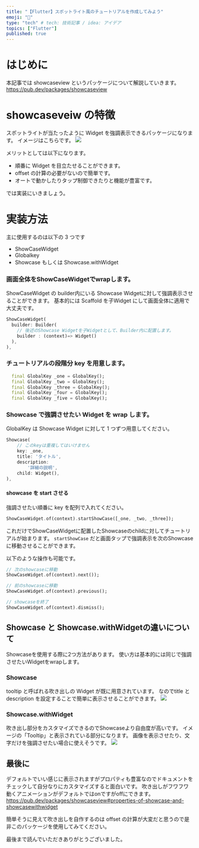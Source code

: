 ```yaml
---
title: "【Flutter】スポットライト風のチュートリアルを作成してみよう"
emoji: "🔦"
type: "tech" # tech: 技術記事 / idea: アイデア
topics: ["Flutter"]
published: true
---
```


# はじめに

本記事では showcaseview というパッケージについて解説していきます。
https://pub.dev/packages/showcaseview

# showcaseveiw の特徴
スポットライトが当たったように Widget を強調表示できるパッケージになります。
イメージはこちらです。
![](/images/showcaseview/showcaseview.gif)

メリットとしては以下になります。

- 順番に Widget を目立たせることができます。
- offset の計算の必要がないので簡単です。
- オートで動かしたりタップ制御できたりと機能が豊富です。

では実装にいきましょう。

# 実装方法

主に使用するのは以下の 3 つです

- ShowCaseWidget
- Globalkey
- Showcase もしくは Showcase.withWidget

### 画面全体をShowCaseWidgetでwrapします。
ShowCaseWidget の builder内にいる Showcase Widgetに対して強調表示させることができます。
基本的には Scaffold を子Widget にして画面全体に適用で大丈夫です。

```dart
ShowCaseWidget(
  builder: Builder(
    // 後述のShowcase Widgetを子Widgetとして、Builder内に配置します。
    builder : (context)=> Widget()
  ),
),
```

### チュートリアルの段階分 key を用意します。

```dart
  final GlobalKey _one = GlobalKey();
  final GlobalKey _two = GlobalKey();
  final GlobalKey _three = GlobalKey();
  final GlobalKey _four = GlobalKey();
  final GlobalKey _five = GlobalKey();
```

### Showcase で強調させたい Widget を  wrap します。

GlobalKey は Showcase Widget に対して 1 つずつ用意してください。

```dart
Showcase(
    // このkeyは重複してはいけません
    key: _one,
    title: 'タイトル',
    description:
        '詳細の説明',
    child: Widget(),
),
```

#### showcase を start させる

強調させたい順番に key を配列で入れてください。

```dart
ShowCaseWidget.of(context).startShowCase([_one, _two, _three]);
```

これだけでShowCaseWidgetに配置したShowcaseのchildに対してチュートリアルが始まります。
`startShowCase` だと画面タップで強調表示を次のShowcaseに移動させることができます。

以下のような操作も可能です。

```dart
// 次のshowcaseに移動
ShowCaseWidget.of(context).next());

// 前のshowcaseに移動
ShowCaseWidget.of(context).previous();

// showcaseを終了
ShowCaseWidget.of(context).dismiss();
```

## Showcase と Showcase.withWidgetの違いについて
Showcaseを使用する際に2つ方法があります。
使い方は基本的には同じで強調させたいWidgetをwrapします。

### Showcase
tooltip と呼ばれる吹き出しの Widget が既に用意されています。
なのでtitle と description を設定することで簡単に表示させることができます。
![](/images/showcaseview/showcase.png)

### Showcase.withWidget
吹き出し部分をカスタマイズできるのでShowcaseより自由度が高いです。
イメージの「Tooltip」と表示されている部分になります。
画像を表示させたり、文字だけを強調させたい場合に使えそうです。
![](/images/showcaseview/showcase_withwidget.png)


## 最後に
デフォルトでいい感じに表示されますがプロパティも豊富なのでドキュメントをチェックして自分なりにカスタマイズすると面白いです。
吹き出しがフワフワ動くアニメーションがデフォルトではonですがoffにできます。
https://pub.dev/packages/showcaseview#properties-of-showcase-and-showcasewithwidget


簡単そうに見えて吹き出しを自作するのは offset の計算が大変だと思うので是非このパッケージを使用してみてください。

最後まで読んでいただきありがとうございました。